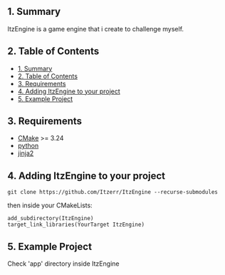 ## 1. Summary
ItzEngine is a game engine that i create to challenge myself.

## 2. Table of Contents
- [1. Summary](#1-summary)
- [2. Table of Contents](#2-table-of-contents)
- [3. Requirements](#3-requirements)
- [4. Adding ItzEngine to your project](#4-adding-itzengine-to-your-project)
- [5. Example Project](#5-example-project)
## 3. Requirements
- [CMake](https://cmake.org/) >= 3.24
- [python](https://www.python.org/downloads/)
- [jinja2](https://pypi.org/project/Jinja2/)

## 4. Adding ItzEngine to your project
```
git clone https://github.com/Itzerr/ItzEngine --recurse-submodules
```
then inside your CMakeLists:
```
add_subdirectory(ItzEngine)
target_link_libraries(YourTarget ItzEngine)
```

## 5. Example Project
Check 'app' directory inside ItzEngine